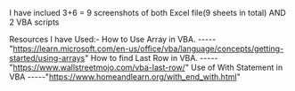I have inclued 3+6 = 9 screenshots of both Excel file(9 sheets in total)
AND 2 VBA scripts


Resources I have Used:-
How to Use Array in VBA.
-----"https://learn.microsoft.com/en-us/office/vba/language/concepts/getting-started/using-arrays"
How to find Last Row in VBA.
-----"https://www.wallstreetmojo.com/vba-last-row/"
Use of With Statement in VBA
-----"https://www.homeandlearn.org/with_end_with.html"

